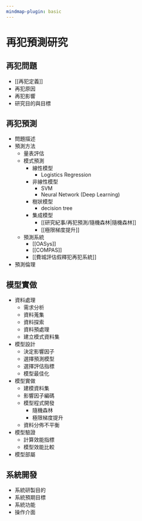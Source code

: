 ```yaml
---
mindmap-plugin: basic
---
```


# 再犯預測研究

## 再犯問題
- [[再犯定義]]
- 再犯原因
- 再犯影響
- 研究目的與目標

## 再犯預測
- 問題描述
- 預測方法
    - 量表評估
    - 模式預測
        - 線性模型
            - Logistics Regression
        - 非線性模型
            - SVM
            - Neural Network (Deep Learning)
        - 樹狀模型
            - decision tree
        - 集成模型
            - [[研究紀事/再犯預測/隨機森林|隨機森林]]
            - [[極限梯度提升]]
    - 預測系統
        - [[OASys]]
        - [[COMPAS]]
        - [[費城評估假釋犯再犯系統]]
- 預測倫理

## 模型實做
- 資料處理
    - 需求分析
    - 資料蒐集
    - 資料探索
    - 資料預處理
    - 建立模式資料集
- 模型設計
    - 決定影響因子
    - 選擇預測模型
    - 選擇評估指標
    - 模型最佳化
- 模型實做
    - 建模資料集
    - 影響因子編碼
    - 模型程式開發
        - 隨機森林
        - 極限梯度提升
    - 資料分佈不平衡
- 模型驗證
    - 計算效能指標
    - 模型效能比較
- 模型部屬

## 系統開發
- 系統研製目的
- 系統預期目標
- 系統功能
- 操作介面